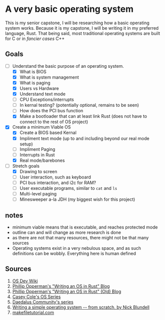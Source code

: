 # A very basic operating system
This is my senior capstone, I will be researching how a basic operating system works. 
Because it is my capstone, I will be writing it in my preferred language, Rust. That being said, most traditional operating systems are built for C or in *fancier cases* C++

## Goals
- [ ] Understand the basic purpose of an operating system.
    - [x] What is BIOS
    - [x] What is system management
    - [x] What is paging
    - [x] Users vs Hardware
    - [x] Understand text mode
    - [ ] CPU Exceptions/interrupts
    - [ ] In kernal testing? (potentially optional, remains to be seen)
    - [ ] How does the PCI bus function
    - [x] Make a bootloader that can at least link Rust (does not have to connect to the rest of OS project)
- [x] Create a minimum Viable OS 
    - [x] Create a BIOS based Kernal
    - [x] Impliment text mode (up to and including beyond our real mode setup)
    - [ ] Impliment Paging
    - [ ] Interrupts in Rust
    - [x] Real mode/barebones
- [ ] Stretch goals
    - [x] Drawing to screen
    - [ ] User interaction, such as keyboard
    - [ ] PCI bus interaction, and i2c for RAM?
    - [ ] User executable programs, similar to `cat` and `ls`
    - [ ] Multi-level paging
    - [ ] Minesweeper a-la JDH (my biggest wish for this project)

## notes
- minimum viable means that is executable, and reaches protected mode
- outline can and will change as more research is done
- as there are not that many resources, there might not be that many sources
- Operating systems exist in a very nebulous space, and as such definitions can be wobbly. Everything here is human defined

## Sources
1. [OS Dev Wiki](https://wiki.osdev.org/Main_Page)
2. [Phillip Opperman's "Writing an OS in Rust" Blog](https://os.phil-opp.com/) 
3. [Phillip Opperman's "Writing an OS in Rust" (Old) Blog](https://os.phil-opp.com/edition-1/)
3. [Casey Cole's OS Series](https://www.youtube.com/watch?v=dFrDy8910j8&list=PLWCT05ePsnGww5psXWHRLG7p30eKKt1Pd)
4. [Daedalus Community's series](https://www.youtube.com/watch?v=MwPjvJ9ulSc&list=PLm3B56ql_akNcvH8vvJRYOc7TbYhRs19M&index=1)
5. [Writing a simple operating system -- from scratch, by Nick Blundell](https://www.cs.bham.ac.uk/~exr/lectures/opsys/10_11/lectures/os-dev.pdf)
6. [makefiletutorial.com](makefiletutorial.com)
